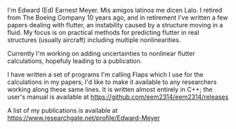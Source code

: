 I'm Edward (Ed) Earnest Meyer. Mis amigos latinos me dicen Lalo.
I retired from The Boeing Company 10 years ago, and in retirement
I've written a few papers dealing with flutter, an instability
caused by a structure moving in a fluid. My focus is on practical
methods for predicting flutter in real structures (usually aircraft)
including multiple nonlinearities.

Currently I'm working on adding uncertainties to nonlinear flutter
calculations, hopefuly leading to a publication.

I have written a set of programs I'm calling Flaps which I use for
the calculations in my papers; I'd like to make it available to
any researchers working along these same lines. It is written almost
entirely in C++; the user's manual is available at
https://github.com/eem2314/eem2314/releases

A list of my publications is available at
https://www.researchgate.net/profile/Edward-Meyer


<!--
**eem2314/eem2314** is a ✨ _special_ ✨ repository because its `README.md` (this file) appears on your GitHub profile.

Here are some ideas to get you started:

- 🔭 I’m currently working on ...
- 🌱 I’m currently learning ...
- 👯 I’m looking to collaborate on ...
- 🤔 I’m looking for help with ...
- 💬 Ask me about ...
- 📫 How to reach me: ...
- 😄 Pronouns: ...
- ⚡ Fun fact: ...
-->
